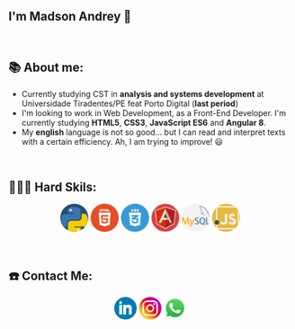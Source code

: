 ## I'm Madson Andrey :wave:

<p>&nbsp;</p>

## 📚 About me:

- Currently studying CST in **analysis and systems development** at Universidade Tiradentes/PE feat Porto Digital (**last period**)
- I'm looking to work in Web Development, as a Front-End Developer. I'm currently studying **HTML5**, **CSS3**, **JavaScript ES6** and **Angular 8**.
- My **english** language is not so good... but I can read and interpret texts with a certain efficiency.  Ah, I am trying to improve! :smiley:

<p>&nbsp;</p>

## 👨🏻‍💻 Hard Skils:

<div>
<p align="center">
  

<img src="https://github.com/madsonandrey/madsonandrey/blob/main/Profile/icons/icon-python.png" alt="python" width="50" height="50"/> 
<img src="https://github.com/madsonandrey/madsonandrey/blob/main/Profile/icons/icon-html.png" alt="html" width="50" height="50"/> 
<img src="https://github.com/madsonandrey/madsonandrey/blob/main/Profile/icons/icon-css.png" alt="css3" width="50" height="50"/> 
<img src="https://github.com/madsonandrey/madsonandrey/blob/main/Profile/icons/icon-angularJs.png" alt="angular" width="50" height="50"/> 
<img src="https://github.com/madsonandrey/madsonandrey/blob/main/Profile/icons/icon-mysql.png" alt="mysql" width="50" height="50"/>
<img src="https://github.com/madsonandrey/madsonandrey/blob/main/Profile/icons/icon-javascript.png" alt="javascript" width="50" height="50"/> 

</div>

<p>&nbsp;</p>

## ☎️ Contact Me:

<p align="center">
<a href = https://www.linkedin.com/in/madson-andrey/><img src="https://github.com/madsonandrey/madsonandrey/blob/main/Profile/icons/icon-linkedlin.png" alt='linkedlin' height='40'></a>
<a href = https://www.instagram.com/andrey.madson/><img src="https://github.com/madsonandrey/madsonandrey/blob/main/Profile/icons/icon-instagram.png" alt='instagram' height='40'></a>
<a href = https://api.whatsapp.com/send?phone=5581999133657/><img src="https://github.com/madsonandrey/madsonandrey/blob/main/Profile/icons/whatsapp-logo-1.png" alt='whatsapp' height='40'></a>




